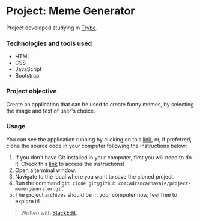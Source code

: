 # Project: Meme Generator

Project developed studying in [Trybe](https://www.betrybe.com/).

### Technologies and tools used
- HTML
- CSS
- JavaScript
- Bootstrap

### Project objective

Create an application that can be used to create funny memes, by selecting the image and text of user's choice.

### Usage

You can see the application running by clicking on this [link](https://project-meme-generator-01.netlify.app/), or, if preferred, clone the source code in your computer following the instructions below:

1. If you don't have Git installed in your computer, first you will need to do it. Check this [link](https://git-scm.com/book/en/v2/Getting-Started-Installing-Git) to access the instructions!
2. Open a terminal window.
3. Navigate to the local where you want to save the cloned project.
4. Run the command `git clone git@github.com:adrancarnavale/project-meme-generator.git`
5. The project archives should be in your computer now, feel free to explore it!

> Written with [StackEdit](https://stackedit.io/).
